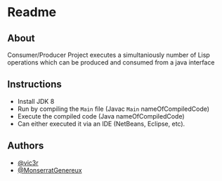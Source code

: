 # Readme

## About
Consumer/Producer Project executes a simultaniously number of Lisp operations which can be produced and consumed from a java interface

## Instructions
  - Install JDK 8
  - Run by compiling the `Main` file (Javac `Main` nameOfCompiledCode)
  - Execute the compiled code (Java nameOfCompiledCode)
  - Can either executed it via an IDE (NetBeans, Eclipse, etc).
  
## Authors

- [@vic3r](https://github.com/vic3r)
- [@MonserratGenereux](https://github.com/MonserratGenereux)
